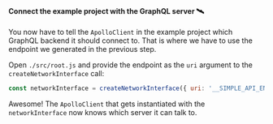 #### Connect the example project with the GraphQL server 🛰

You now have to tell the `ApolloClient` in the example project which GraphQL backend it should connect to. That is where we have to use the endpoint we generated in the previous step.

Open `./src/root.js` and provide the endpoint as the `uri` argument to the `createNetworkInterface` call:

```js
const networkInterface = createNetworkInterface({ uri: '__SIMPLE_API_ENDPOINT__' })
```

Awesome! The `ApolloClient` that gets instantiated with the `networkInterface` now knows which server it can talk to.

